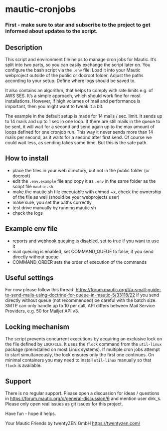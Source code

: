 # mautic-cronjobs

### First - make sure to star and subscribe to the project to get informed about updates to the script. ###

## Description ##
This script and environment file helps to manage cron jobs for Mautic. 
It’s split into two parts, so you can easily exchange the script later on. You configure the bash script via the `.env` file. Load it into your Mautic webproject outside of the public or docroot folder. Adjust the paths according to your setup. Define where logs should be saved to.

It also contains an algorithm, that helps to comply with rate limits e.g. of AWS SES. It’s a simple approach, which should work fine for most installations. However, if high volumes of mail and performance is important, then you might want to tweak it a bit.

The example in the default setup is made for 14 mails / sec. limit. It sends up to 14 mails and up to 1 sec in one loop. If there are still mails in the queue to be sent, it will wait for a second and send again up to the max amount of loops defined for one cronjob run. This way it never sends more than 14 mails per second, as it waits for a second after first send. Of course we could wait less, as sending takes some time. But this is the safe path.

## How to install ##
* place the files in your web directory, but not in the public folder (or docroot)
* edit the `.env.example` file and copy it as `.env` in the same folder as the script file `mautic.sh`
* make the mautic.sh file executable with chmod +x, check the ownership of the file as well (should be your webprojects user)
* make sure, you set the paths correctly
* test drive manually by running mautic.sh
* check the logs

## Example env file ##
* reports and webhook queuing is disabled, set to true if you want to use it
* mail queuing is enabled, set COMMAND_QUEUE to false, if you send directly without queue
* COMMAND_ORDER sets the order of execution of the commands

## Useful settings ##
For now please follow this thread: https://forum.mautic.org/t/a-small-guide-to-send-mails-using-doctrine-for-queue-in-mautic-5/33118/22
If you send directly without queue (not recommended) be careful with the batch size. SMTP can only handle up to 10 per call, API differs between Mail Service Providers, e.g. 50 for Mailjet API v3.

## Locking mechanism ##
The script prevents concurrent executions by acquiring an exclusive lock on the
file defined by `LOCKFILE`. It uses the `flock` command from the `util-linux`
package (preinstalled on most Linux systems). If multiple cron jobs attempt to
start simultaneously, the lock ensures only the first one continues. On minimal
containers you may need to install `util-linux` manually so that `flock` is
available.

## Support ##
There is no regular support. Please open a discussion for ideas / questions in https://forum.mautic.org/c/general-discussion/6 and mention user dirk_s. Please only open real issues as git issues for this project.

Have fun - hope it helps. 

Your Mautic Friends by twentyZEN GmbH
https://twentyzen.com/
